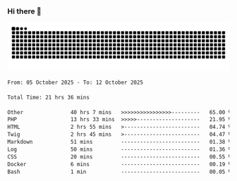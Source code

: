 ### Hi there 👋
<picture>
  <source media="(prefers-color-scheme: dark)" srcset="https://raw.githubusercontent.com/skyhhjmk/skyhhjmk/output/github-contribution-grid-snake-dark.svg">
  <source media="(prefers-color-scheme: light)" srcset="https://raw.githubusercontent.com/skyhhjmk/skyhhjmk/output/github-contribution-grid-snake.svg">
  <img alt="github contribution grid snake animation" src="https://raw.githubusercontent.com/skyhhjmk/skyhhjmk/output/github-contribution-grid-snake.svg">
</picture>

<!--START_SECTION:waka-->

```txt
From: 05 October 2025 - To: 12 October 2025

Total Time: 21 hrs 36 mins

Other               40 hrs 7 mins   >>>>>>>>>>>>>>>>---------   65.00 %
PHP                 13 hrs 33 mins  >>>>>--------------------   21.95 %
HTML                2 hrs 55 mins   >------------------------   04.74 %
Twig                2 hrs 45 mins   >------------------------   04.47 %
Markdown            51 mins         -------------------------   01.38 %
Log                 50 mins         -------------------------   01.36 %
CSS                 20 mins         -------------------------   00.55 %
Docker              6 mins          -------------------------   00.19 %
Bash                1 min           -------------------------   00.05 %
```

<!--END_SECTION:waka-->
